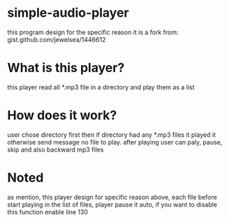 # simple-audio-player
this program design for the specific reason it is a fork from: gist.github.com/jewelsea/1446612
# What is this player?
this player read all *.mp3 file in a directory and play them as a list
# How does it work?
user chose directory first then if directory had any *.mp3 files it played it otherwise send message no file to play.
after playing user can paly, pause, skip and also backward mp3 files
# Noted
as mention, this player design for specific reason above, each file before start playing in the list of files, player pause it auto,
if you want to disable this function enable line 130
